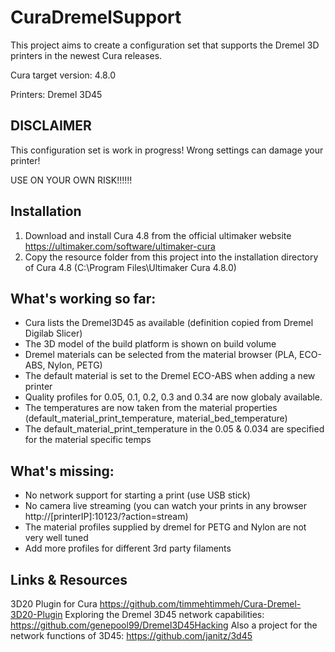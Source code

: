 # CuraDremelSupport
This project aims to create a configuration set that supports the Dremel 3D printers in the newest Cura releases.

Cura target version: 4.8.0

Printers: Dremel 3D45

## DISCLAIMER
This configuration set is work in progress! Wrong settings can damage your printer!

USE ON YOUR OWN RISK!!!!!!

## Installation
1. Download and install Cura 4.8 from the official ultimaker website https://ultimaker.com/software/ultimaker-cura
2. Copy the resource folder from this project into the installation directory of Cura 4.8 (C:\Program Files\Ultimaker Cura 4.8.0\)

## What's working so far:
- Cura lists the Dremel3D45 as available (definition copied from Dremel Digilab Slicer)
- The 3D model of the build platform is shown on build volume
- Dremel materials can be selected from the material browser (PLA, ECO-ABS, Nylon, PETG)
- The default material is set to the Dremel ECO-ABS when adding a new printer
- Quality profiles for 0.05, 0.1, 0.2, 0.3 and 0.34 are now globaly available.
- The temperatures are now taken from the material properties (default_material_print_temperature, material_bed_temperature)
- The default_material_print_temperature in the 0.05 & 0.034 are specified for the material specific temps

## What's missing:
- No network support for starting a print (use USB stick)
- No camera live streaming (you can watch your prints in any browser http://[printerIP]:10123/?action=stream)
- The material profiles supplied by dremel for PETG and Nylon are not very well tuned
- Add more profiles for different 3rd party filaments

## Links & Resources
3D20 Plugin for Cura https://github.com/timmehtimmeh/Cura-Dremel-3D20-Plugin
Exploring the Dremel 3D45 network capabilities: https://github.com/genepool99/Dremel3D45Hacking
Also a project for the network functions of 3D45: https://github.com/janitz/3d45
